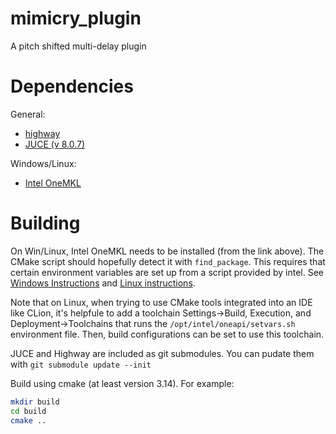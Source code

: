 # mimicry_plugin
A pitch shifted multi-delay plugin


# Dependencies

General:
- [highway](https://github.com/google/highway)
- [JUCE (v 8.0.7)](https://github.com/juce-framework/JUCE)

Windows/Linux:
- [Intel OneMKL](https://www.intel.com/content/www/us/en/developer/tools/oneapi/onemkl-download.html)



# Building

On Win/Linux, Intel OneMKL needs to be installed (from the link above).
The CMake script should hopefully detect it with `find_package`.
This requires that certain environment variables are set up
from a script provided by intel. 
See [Windows Instructions](https://www.intel.com/content/www/us/en/docs/oneapi/programming-guide/2024-2/use-the-setvars-and-oneapi-vars-scripts-with-linux.html)
and  [Linux instructions](https://www.intel.com/content/www/us/en/docs/oneapi/programming-guide/2024-2/use-the-setvars-and-oneapi-vars-scripts-with-linux.html).

Note that on Linux, when trying to use CMake tools integrated into an IDE like CLion,
it's helpfule to add a toolchain Settings->Build, Execution, and Deployment->Toolchains
that runs the `/opt/intel/oneapi/setvars.sh` environment file.
Then, build configurations can be set to use this toolchain.

JUCE and Highway are included as git submodules. 
You can pudate them with
`git submodule update --init`



Build using cmake (at least version 3.14). 
For example:
```bash
mkdir build
cd build
cmake ..

```
